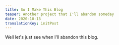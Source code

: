 ```yaml
---
title: So I Make This Blog
teaser: Another project that I'll abandon someday
date: 2020-10-13
translationKey: initPost 
---
```


Well let's just see when I'll abandon this blog.
